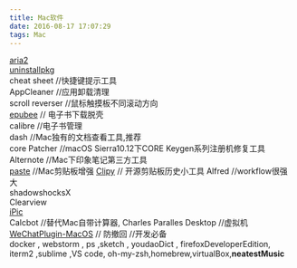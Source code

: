 ```yaml
---
title: Mac软件
date: 2016-08-17 17:07:29
tags: Mac
---
```


[aria2](http://aria2c.com/usage.html)  
[uninstallpkg](https://www.corecode.io/uninstallpkg/)    
cheat sheet //快捷键提示工具  
AppCleaner //应用卸载清理  
scroll reverser //鼠标触摸板不同滚动方向    
[epubee](http://cn.epubee.com/books/)  //  电子书下载脱壳  
calibre  //电子书管理    
dash     //Mac独有的文档查看工具,推荐    
core Patcher //macOS Sierra10.12下CORE Keygen系列注册机修复工具  
Alternote  //Mac下印象笔记第三方工具  
[paste](http://sspai.com/28821) //Mac剪贴板增强
[Clipy](https://github.com/Clipy/Clipy) // 开源剪贴板历史小工具
Alfred //workflow很强大  
shadowshocksX  
Clearview  
[iPic](http://www.chinaz.com/mobile/2016/0725/556664.shtml)  
Calcbot //替代Mac自带计算器,
Charles 
Paralles Desktop //虚拟机
[WeChatPlugin-MacOS](https://github.com/TKkk-iOSer/WeChatPlugin-MacOS) // 防撤回
//开发必备  
docker , webstorm , ps ,sketch , youdaoDict ,
firefoxDeveloperEdition, iterm2 ,sublime ,VS code,
oh-my-zsh,homebrew,virtualBox,**neatestMusic**
